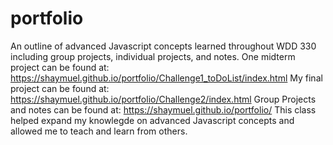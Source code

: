 # portfolio
An outline of advanced Javascript concepts learned throughout WDD 330 including group projects, individual projects, and notes. 
One midterm project can be found at: https://shaymuel.github.io/portfolio/Challenge1_toDoList/index.html
My final project can be found at: https://shaymuel.github.io/portfolio/Challenge2/index.html
Group Projects and notes can be found at: https://shaymuel.github.io/portfolio/
This class helped expand my knowlegde on advanced Javascript concepts and allowed me to teach and learn from others. 
